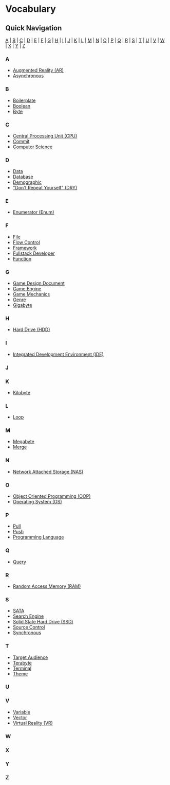 # Vocabulary

## Quick Navigation

[A](#a) | [B](#b) | [C](#c) | [D](#d) | [E](#e) | [F](#f) | [G](#g) | [H](#h) | [I](#i) | [J](#j) | [K](#k) | [L](#l) | [M](#m) | [N](#n) | [O](#o) | [P](#p) | [Q](#q) | [R](#r) | [S](#s) | [T](#t) | [U](#u) | [V](#v) | [W](#w) | [X](#x) | [Y](#y) | [Z](#z)

### A

- [Augmented Reality (AR)]()
- [Asynchronous]()

### B

- [Boilerplate]()
- [Boolean]()
- [Byte]()

### C

- [Central Processing Unit (CPU)]()
- [Commit]()
- [Computer Science]()

### D

- [Data]()
- [Database]()
- [Demographic](terms/demographic.md)
- ["Don't Repeat Yourself" (DRY)](terms/dry.md)

### E

- [Enumerator (Enum)]()

### F

- [File]()
- [Flow Control]()
- [Framework]()
- [Fullstack Developer]()
- [Function]()

### G

- [Game Design Document](terms/gdd.md)
- [Game Engine](terms/game_engine.md)
- [Game Mechanics](terms/game_mechanics.md)
- [Genre](terms/genre.md)
- [Gigabyte]()

### H

- [Hard Drive (HDD)]()

### I

- [Integrated Development Environment (IDE)]()

### J

### K

- [Kilobyte]()

### L

- [Loop]()

### M

- [Megabyte]()
- [Merge]()

### N

- [Network Attached Storage (NAS)]()

### O

- [Object Oriented Programming (OOP)]()
- [Operating System (OS)]()

### P

- [Pull]()
- [Push]()
- [Programming Language]()

### Q

- [Query]()

### R

- [Random Access Memory (RAM)]()

### S

- [SATA]()
- [Search Engine]()
- [Solid State Hard Drive (SSD)]()
- [Source Control]()
- [Synchronous]()

### T

- [Target Audience](terms/target_audience.md)
- [Terabyte]()
- [Terminal]()
- [Theme](terms/theme.md)

### U

### V

- [Variable]()
- [Vector]()
- [Virtual Reality (VR)]()

### W

### X

### Y

### Z
